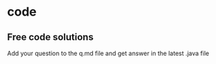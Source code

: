 # code
## Free code solutions
Add your question to the q.md file and get answer in the latest .java file
